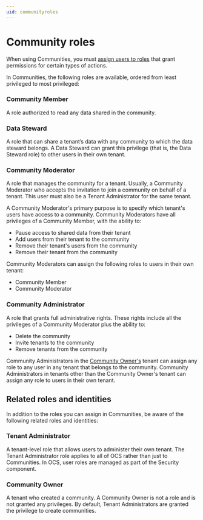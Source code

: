 ```yaml
---
uid: communityroles
---
```


# Community roles

When using Communities, you must [assign users to roles](xref:managecommunityusers#assign-user-roles) that grant permissions for certain types of actions.

In Communities, the following roles are available, ordered from least privileged to most privileged:

### Community Member

A role authorized to read any data shared in the community.

### Data Steward

A role that can share a tenant’s data with any community to which the data steward belongs. A Data Steward can grant this privilege (that is, the Data Steward role) to other users in their own tenant.

### Community Moderator

A role that manages the community for a tenant. Usually, a Community Moderator who accepts the invitation to join a community on behalf of a tenant. This user must also be a Tenant Administrator for the same tenant.

A Community Moderator's primary purpose is to specify which tenant's users have access to a community. Community Moderators have all privileges of a Community Member, with the ability to:  

- Pause access to shared data from their tenant
- Add users from their tenant to the community
- Remove their tenant's users from the community
- Remove their tenant from the community

Community Moderators can assign the following roles to users in their own tenant:

- Community Member
- Community Moderator

### Community Administrator

A role that grants full administrative rights. These rights include all the privileges of a Community Moderator plus the ability to:

- Delete the community
- Invite tenants to the community
- Remove tenants from the community

Community Administrators in the [Community Owner's](#community-owner) tenant can assign any role to any user in any tenant that belongs to the community. Community Administrators in tenants other than the Community Owner's tenant can assign any role to users in their own tenant.

## Related roles and identities

In addition to the roles you can assign in Communities, be aware of the following related roles and identities:

### Tenant Administrator

A tenant-level role that allows users to administer their own tenant. The Tenant Administrator role applies to all of OCS rather than just to Communities. In OCS, user roles are managed as part of the Security component.

### Community Owner

A tenant who created a community. A Community Owner is not a role and is not granted any privileges. By default, Tenant Administrators are granted the privilege to create communities.
